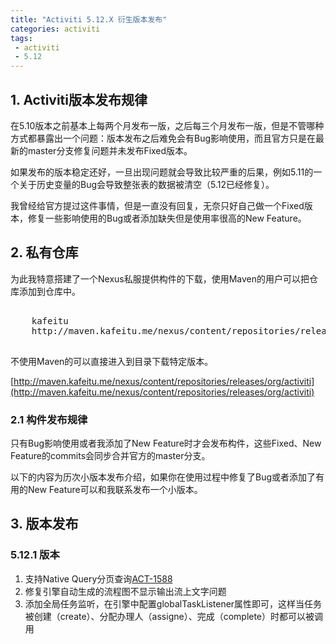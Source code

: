 ```yaml
---
title: "Activiti 5.12.X 衍生版本发布"
categories: activiti 
tags: 
 - activiti
 - 5.12
---
```


## 1. Activiti版本发布规律

在5.10版本之前基本上每两个月发布一版，之后每三个月发布一版，但是不管哪种方式都暴露出一个问题：版本发布之后难免会有Bug影响使用，而且官方只是在最新的master分支修复问题并未发布Fixed版本。

如果发布的版本稳定还好，一旦出现问题就会导致比较严重的后果，例如5.11的一个关于历史变量的Bug会导致整张表的数据被清空（5.12已经修复）。

我曾经给官方提过这件事情，但是一直没有回复，无奈只好自己做一个Fixed版本，修复一些影响使用的Bug或者添加缺失但是使用率很高的New Feature。

## 2. 私有仓库

为此我特意搭建了一个Nexus私服提供构件的下载，使用Maven的用户可以把仓库添加到仓库中。

<pre class="brush:xml">
<repository>
	<id>kafeitu</id>
	<url>http://maven.kafeitu.me/nexus/content/repositories/releases</url>
</repository>
</pre>

不使用Maven的可以直接进入到目录下载特定版本。

[http://maven.kafeitu.me/nexus/content/repositories/releases/org/activiti](http://maven.kafeitu.me/nexus/content/repositories/releases/org/activiti)

### 2.1 构件发布规律

只有Bug影响使用或者我添加了New Feature时才会发布构件，这些Fixed、New Feature的commits会同步合并官方的master分支。

以下的内容为历次小版本发布介绍，如果你在使用过程中修复了Bug或者添加了有用的New Feature可以和我联系发布一个小版本。

## 3. 版本发布

### 5.12.1 版本

1. 支持Native Query分页查询[ACT-1588](https://jira.codehaus.org/browse/ACT-1588)
2. 修复引擎自动生成的流程图不显示输出流上文字问题
3. 添加全局任务监听，在引擎中配置globalTaskListener属性即可，这样当任务被创建（create）、分配办理人（assigne）、完成（complete）时都可以被调用
